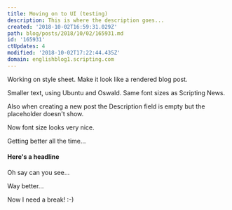 ```yaml
---
title: Moving on to UI (testing)
description: This is where the description goes...
created: '2018-10-02T16:59:31.029Z'
path: blog/posts/2018/10/02/165931.md
id: '165931'
ctUpdates: 4
modified: '2018-10-02T17:22:44.435Z'
domain: englishblog1.scripting.com
---
```

Working on style sheet. Make it look like a rendered blog post.

Smaller text, using Ubuntu and Oswald. Same font sizes as Scripting News.

Also when creating a new post the Description field is empty but the placeholder doesn't show.

Now font size looks very nice.

Getting better all the time...

#### Here's a headline

Oh say can you see...

Way better...

Now I need a break! :-)